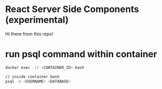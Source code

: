 # React Server Side Components (experimental)

Hi there from this repo!

# run psql command within container

```bash
docker exec -it <CONTAINER_ID> bash

// inside container bash
psql -U <USERNAME> <DATABASE>
```

